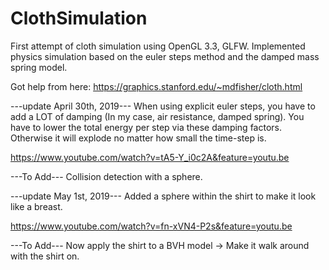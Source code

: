 # ClothSimulation
First attempt of cloth simulation using OpenGL 3.3, GLFW. Implemented physics simulation based on the euler steps method and the damped mass spring model.

Got help from here: https://graphics.stanford.edu/~mdfisher/cloth.html

---update April 30th, 2019---
When using explicit euler steps, you have to add a LOT of damping (In my case, air resistance, damped spring). You have to lower the total energy per step via these damping factors. Otherwise it will explode no matter how small the time-step is.

https://www.youtube.com/watch?v=tA5-Y_i0c2A&feature=youtu.be

---To Add---
Collision detection with a sphere.

---update May 1st, 2019---
Added a sphere within the shirt to make it look like a breast.

https://www.youtube.com/watch?v=fn-xVN4-P2s&feature=youtu.be

---To Add---
Now apply the shirt to a BVH model -> Make it walk around with the shirt on.
